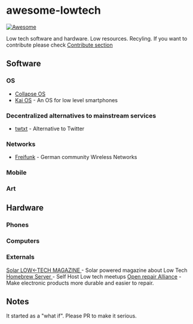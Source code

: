# awesome-lowtech
[![Awesome](https://cdn.rawgit.com/sindresorhus/awesome/d7305f38d29fed78fa85652e3a63e154dd8e8829/media/badge.svg)](https://github.com/sindresorhus/awesome)


Low tech software and hardware. Low resources. Recyling.
If you want to contribute please check [Contribute section](.github/CONTRIBUTING.md)
## Software
### OS
- [Collapse OS](https://collapseos.org/)
- [Kai OS](https://www.kaiostech.com/) - An OS for low level smartphones
### Decentralized alternatives to mainstream services
- [twtxt](https://twtxt.readthedocs.io/en/latest/) - Alternative to Twitter

### Networks
- [Freifunk](https://freifunk.net/en/) - German community Wireless Networks

### Mobile
### Art
## Hardware
### Phones
### Computers
### Externals
[Solar LOW<-TECH MAGAZINE ](https://solar.lowtechmagazine.com/) - Solar powered magazine about Low Tech
[Homebrew Server ](https://homebrewserver.club/) - Self Host Low tech meetups
[Open repair Alliance](https://openrepair.org/) - Make electronic products more durable and easier to repair.
## Notes
It started as a "what if". Please PR to make it serious.
